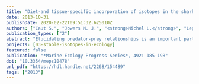 ```yaml
---
title: "Diet-and tissue-specific incorporation of isotopes in the shark *Scyliorhinus stellaris*, a North Sea mesopredator"
date: 2013-10-31
publishDate: 2020-02-22T09:51:32.625010Z
authors: ["Caut S.", "Jowers M. J.", "<strong>Michel L.</strong>", "Lepoint G.", "Fisk A. T"]
publication_types: ["2"]
abstract: "Elucidating predator-prey relationships is an important part of understanding and assessing the structure and function of ecosystems. Sharks are believed to play a significant role in marine ecosystems, although their specific trophic ecology is largely unexplored. Stable isotopes of nitrogen (δ<sup>15</sup>N) and carbon (δ<sup>13</sup>C) are a widely applied tool in food-web studies, but there is a need to quantify stable isotope dynamics in animals, particularly sharks. In this study, diet-tissue discrimination factors (DTDF = stable isotope in consumer tissue - stable isotope in diet) and turnover rates (time for the isotope to be assimilated into the consumer’s tissue) of stable isotopes were estimated in blood, fin, and muscle tissue for the shark species *Scyliorhinus stellaris* fed 2 diets with different isotope values. Subsequently, these diet- and tissue-specific DTDFs were used in isotopic mixing models to quantify the diet of *Scyliorhinus canicula* caught in the North Sea and were compared with stomach content data. DTDFs for δ<sup>15</sup>N (Δ<sup>15</sup>N) and δ<sup>13</sup>C (Δ<sup>13</sup>C) ranged from -1.95 to 3.49‰ and from 0.52 to 5.14‰, respectively, and varied with tissue and diet type. Isotope turnover rates in plasma and red blood cells, expressed as half-lives, ranged from 39 to 135 days. Most of the variability in DTDFs reported in this and other studies with sharks can be explained by linear relationships between DTDF and dietary isotopic values. From these relationships, we propose a method for isotope mixing models using diet-specific DTDFs, which improves diet reconstruction estimates for animals, particularly mesopredator sharks that consume a large range of prey types."
projects: [03-stable-isotopes-in-ecology]
featured: false
publication: "*Marine Ecology Progress Series*, 492: 185-198"
doi: "10.3354/meps10478"
url_pdf: "https://hdl.handle.net/2268/154489"
tags: ["2013"]
---
```



